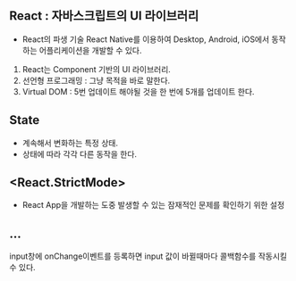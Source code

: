 ## React : 자바스크립트의 UI 라이브러리
* React의 파생 기술 React Native를 이용하여 Desktop, Android, iOS에서 동작하는 어플리케이션을 개발할 수 있다.
1. React는 Component 기반의 UI 라이브러리.
2. 선언형 프로그래밍 : 그냥 목적을 바로 말한다.
3. Virtual DOM : 5번 업데이트 해야될 것을 한 번에 5개를 업데이트 한다.

## State
* 계속해서 변화하는 특정 상태.
* 상태에 따라 각각 다른 동작을 한다.

## <React.StrictMode>
* React App을 개발하는 도중 발생할 수 있는 잠재적인 문제를 확인하기 위한 설정

## ...
input창에 onChange이벤트를 등록하면 input 값이 바뀔때마다 콜백함수를 작동시킬 수 있다.
